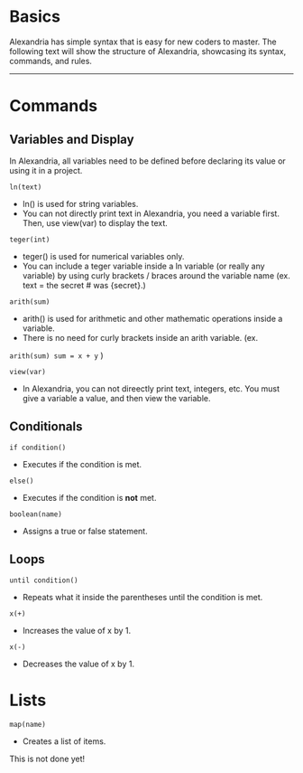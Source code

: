 # Basics
Alexandria has simple syntax that is easy for new coders to master. The following text will show the structure of Alexandria, showcasing its syntax, commands, and rules.

---

# Commands
## Variables and Display
In Alexandria, all variables need to be defined before declaring its value or using it in a project.

`
ln(text)
`
- ln() is used for string variables.
- You can not directly print text in Alexandria, you need a variable first. Then, use view(var) to display the text.

`
teger(int)
`
- teger() is used for numerical variables only.
- You can include a teger variable inside a ln variable (or really any variable) by using curly brackets / braces around the variable name (ex. text = the secret # was {secret}.)

`
arith(sum)
`
- arith() is used for arithmetic and other mathematic operations inside a variable.
- There is no need for curly brackets inside an arith variable. (ex.

`
arith(sum)
 sum = x + y
`
)

`
view(var)
`
- In Alexandria, you can not direectly print text, integers, etc. You must give a variable a value, and then view the variable.

## Conditionals
`
if condition()
`
- Executes if the condition is met.

`
else()
`
- Executes if the condition is **not** met.

`
boolean(name)
`
- Assigns a true or false statement.

## Loops

`
until condition()
`
- Repeats what it inside the parentheses until the condition is met.

`
x(+)
`
- Increases the value of x by 1.

`
x(-)
`
- Decreases the value of x by 1.

# Lists
`
map(name)
`
- Creates a list of items.

This is not done yet!
